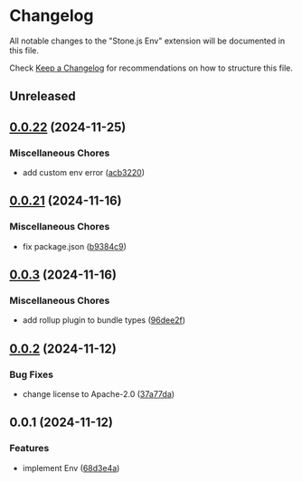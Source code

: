 # Changelog

All notable changes to the "Stone.js Env" extension will be documented in this file.

Check [Keep a Changelog](http://keepachangelog.com/) for recommendations on how to structure this file.

## Unreleased

## [0.0.22](https://github.com/stonemjs/env/compare/v0.0.21...v0.0.22) (2024-11-25)


### Miscellaneous Chores

* add custom env error ([acb3220](https://github.com/stonemjs/env/commit/acb3220b793d6c76b61b684191557738fd0bd7ab))

## [0.0.21](https://github.com/stonemjs/env/compare/v0.0.3...v0.0.21) (2024-11-16)


### Miscellaneous Chores

* fix package.json ([b9384c9](https://github.com/stonemjs/env/commit/b9384c9f2eaa1e1c01fd002559fef84ab6a88948))

## [0.0.3](https://github.com/stonemjs/env/compare/v0.0.2...v0.0.3) (2024-11-16)


### Miscellaneous Chores

* add rollup plugin to bundle types ([96dee2f](https://github.com/stonemjs/env/commit/96dee2f278491cb2869d6ae837fc4b816fbc34ce))

## [0.0.2](https://github.com/stonemjs/env/compare/v0.0.1...v0.0.2) (2024-11-12)


### Bug Fixes

* change license to Apache-2.0 ([37a77da](https://github.com/stonemjs/env/commit/37a77dabcf9e60aa15131ddccb5c50fcb98edf38))

## 0.0.1 (2024-11-12)


### Features

* implement Env ([68d3e4a](https://github.com/stonemjs/env/commit/68d3e4ab2ec2831173384d76775c5354ae7a0e70))
